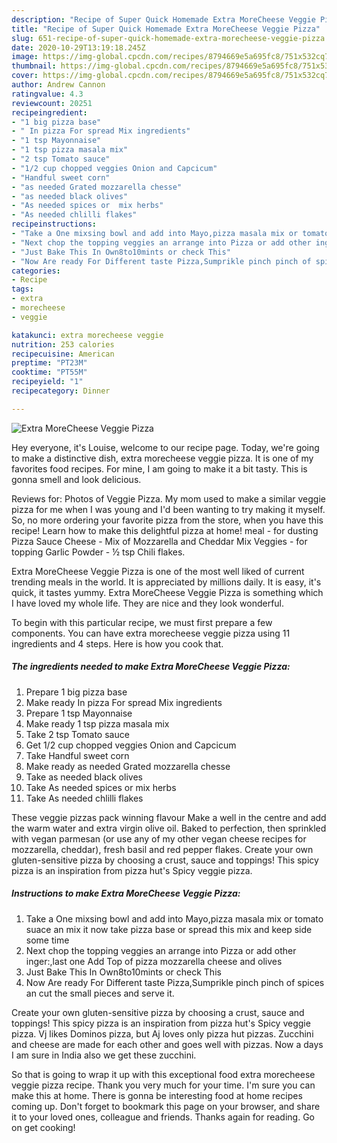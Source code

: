 ```yaml
---
description: "Recipe of Super Quick Homemade Extra MoreCheese Veggie Pizza"
title: "Recipe of Super Quick Homemade Extra MoreCheese Veggie Pizza"
slug: 651-recipe-of-super-quick-homemade-extra-morecheese-veggie-pizza
date: 2020-10-29T13:19:18.245Z
image: https://img-global.cpcdn.com/recipes/8794669e5a695fc8/751x532cq70/extra-morecheese-veggie-pizza-recipe-main-photo.jpg
thumbnail: https://img-global.cpcdn.com/recipes/8794669e5a695fc8/751x532cq70/extra-morecheese-veggie-pizza-recipe-main-photo.jpg
cover: https://img-global.cpcdn.com/recipes/8794669e5a695fc8/751x532cq70/extra-morecheese-veggie-pizza-recipe-main-photo.jpg
author: Andrew Cannon
ratingvalue: 4.3
reviewcount: 20251
recipeingredient:
- "1 big pizza base"
- " In pizza For spread Mix ingredients"
- "1 tsp Mayonnaise"
- "1 tsp pizza masala mix"
- "2 tsp Tomato sauce"
- "1/2 cup chopped veggies Onion and Capcicum"
- "Handful sweet corn"
- "as needed Grated mozzarella chesse"
- "as needed black olives"
- "As needed spices or  mix herbs"
- "As needed chlilli flakes"
recipeinstructions:
- "Take a One mixsing bowl and add into Mayo,pizza masala mix or tomato suace an mix it now take pizza base or spread this mix and keep side some time"
- "Next chop the topping veggies an arrange into Pizza or add other inger:,last one Add Top of pizza mozzarella cheese and olives"
- "Just Bake This In Own8to10mints or check This"
- "Now Are ready For Different taste Pizza,Sumprikle pinch pinch of spices an cut the small pieces and serve it."
categories:
- Recipe
tags:
- extra
- morecheese
- veggie

katakunci: extra morecheese veggie 
nutrition: 253 calories
recipecuisine: American
preptime: "PT23M"
cooktime: "PT55M"
recipeyield: "1"
recipecategory: Dinner

---
```



![Extra MoreCheese Veggie Pizza](https://img-global.cpcdn.com/recipes/8794669e5a695fc8/751x532cq70/extra-morecheese-veggie-pizza-recipe-main-photo.jpg)

Hey everyone, it's Louise, welcome to our recipe page. Today, we're going to make a distinctive dish, extra morecheese veggie pizza. It is one of my favorites food recipes. For mine, I am going to make it a bit tasty. This is gonna smell and look delicious.

Reviews for: Photos of Veggie Pizza. My mom used to make a similar veggie pizza for me when I was young and I&#39;d been wanting to try making it myself. So, no more ordering your favorite pizza from the store, when you have this recipe! Learn how to make this delightful pizza at home! meal - for dusting Pizza Sauce Cheese - Mix of Mozzarella and Cheddar Mix Veggies - for topping Garlic Powder - ½ tsp Chili flakes.

Extra MoreCheese Veggie Pizza is one of the most well liked of current trending meals in the world. It is appreciated by millions daily. It is easy, it's quick, it tastes yummy. Extra MoreCheese Veggie Pizza is something which I have loved my whole life. They are nice and they look wonderful.


To begin with this particular recipe, we must first prepare a few components. You can have extra morecheese veggie pizza using 11 ingredients and 4 steps. Here is how you cook that.

<!--inarticleads1-->

##### The ingredients needed to make Extra MoreCheese Veggie Pizza:

1. Prepare 1 big pizza base
1. Make ready  In pizza For spread Mix ingredients
1. Prepare 1 tsp Mayonnaise
1. Make ready 1 tsp pizza masala mix
1. Take 2 tsp Tomato sauce
1. Get 1/2 cup chopped veggies Onion and Capcicum
1. Take Handful sweet corn
1. Make ready as needed Grated mozzarella chesse
1. Take as needed black olives
1. Take As needed spices or  mix herbs
1. Take As needed chlilli flakes


These veggie pizzas pack winning flavour Make a well in the centre and add the warm water and extra virgin olive oil. Baked to perfection, then sprinkled with vegan parmesan (or use any of my other vegan cheese recipes for mozzarella, cheddar), fresh basil and red pepper flakes. Create your own gluten-sensitive pizza by choosing a crust, sauce and toppings! This spicy pizza is an inspiration from pizza hut&#39;s Spicy veggie pizza. 

<!--inarticleads2-->

##### Instructions to make Extra MoreCheese Veggie Pizza:

1. Take a One mixsing bowl and add into Mayo,pizza masala mix or tomato suace an mix it now take pizza base or spread this mix and keep side some time
1. Next chop the topping veggies an arrange into Pizza or add other inger:,last one Add Top of pizza mozzarella cheese and olives
1. Just Bake This In Own8to10mints or check This
1. Now Are ready For Different taste Pizza,Sumprikle pinch pinch of spices an cut the small pieces and serve it.


Create your own gluten-sensitive pizza by choosing a crust, sauce and toppings! This spicy pizza is an inspiration from pizza hut&#39;s Spicy veggie pizza. Vj likes Dominos pizza, but Aj loves only pizza hut pizzas. Zucchini and cheese are made for each other and goes well with pizzas. Now a days I am sure in India also we get these zucchini. 

So that is going to wrap it up with this exceptional food extra morecheese veggie pizza recipe. Thank you very much for your time. I'm sure you can make this at home. There is gonna be interesting food at home recipes coming up. Don't forget to bookmark this page on your browser, and share it to your loved ones, colleague and friends. Thanks again for reading. Go on get cooking!

